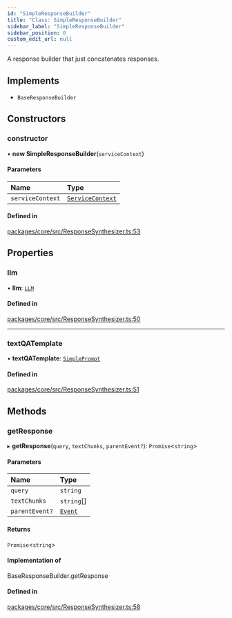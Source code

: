 ```yaml
---
id: "SimpleResponseBuilder"
title: "Class: SimpleResponseBuilder"
sidebar_label: "SimpleResponseBuilder"
sidebar_position: 0
custom_edit_url: null
---
```


A response builder that just concatenates responses.

## Implements

- `BaseResponseBuilder`

## Constructors

### constructor

• **new SimpleResponseBuilder**(`serviceContext`)

#### Parameters

| Name             | Type                                                |
| :--------------- | :-------------------------------------------------- |
| `serviceContext` | [`ServiceContext`](../interfaces/ServiceContext.md) |

#### Defined in

[packages/core/src/ResponseSynthesizer.ts:53](https://github.com/run-llama/LlamaIndexTS/blob/d613bbd/packages/core/src/ResponseSynthesizer.ts#L53)

## Properties

### llm

• **llm**: [`LLM`](../interfaces/LLM.md)

#### Defined in

[packages/core/src/ResponseSynthesizer.ts:50](https://github.com/run-llama/LlamaIndexTS/blob/d613bbd/packages/core/src/ResponseSynthesizer.ts#L50)

---

### textQATemplate

• **textQATemplate**: [`SimplePrompt`](../#simpleprompt)

#### Defined in

[packages/core/src/ResponseSynthesizer.ts:51](https://github.com/run-llama/LlamaIndexTS/blob/d613bbd/packages/core/src/ResponseSynthesizer.ts#L51)

## Methods

### getResponse

▸ **getResponse**(`query`, `textChunks`, `parentEvent?`): `Promise`<`string`\>

#### Parameters

| Name           | Type                              |
| :------------- | :-------------------------------- |
| `query`        | `string`                          |
| `textChunks`   | `string`[]                        |
| `parentEvent?` | [`Event`](../interfaces/Event.md) |

#### Returns

`Promise`<`string`\>

#### Implementation of

BaseResponseBuilder.getResponse

#### Defined in

[packages/core/src/ResponseSynthesizer.ts:58](https://github.com/run-llama/LlamaIndexTS/blob/d613bbd/packages/core/src/ResponseSynthesizer.ts#L58)
